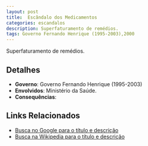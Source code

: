 ```yaml
---
layout: post
title:  Escândalo dos Medicamentos
categories: escandalos
description: Superfaturamento de remédios.
tags: Governo Fernando Henrique (1995-2003),2000
---
```


Superfaturamento de remédios.

## Detalhes
- **Governo**: Governo Fernando Henrique (1995-2003)
- **Envolvidos**: Ministério da Saúde.
- **Consequências**: 

## Links Relacionados
- [Busca no Google para o título e descrição](https://www.google.com/search?q=Esc%C3%A2ndalo%20dos%20Medicamentos%20Superfaturamento%20de%20rem%C3%A9dios.%20Governo%20Fernando%20Henrique%20%281995-2003%29)
- [Busca na Wikipedia para o título e descrição](https://en.wikipedia.org/w/index.php?search=Esc%C3%A2ndalo%20dos%20Medicamentos%20Superfaturamento%20de%20rem%C3%A9dios.%20Governo%20Fernando%20Henrique%20%281995-2003%29)

